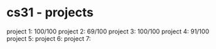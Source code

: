 # cs31 - projects
project 1: 100/100
project 2: 69/100
project 3: 100/100
project 4: 91/100
project 5:
project 6:
project 7: